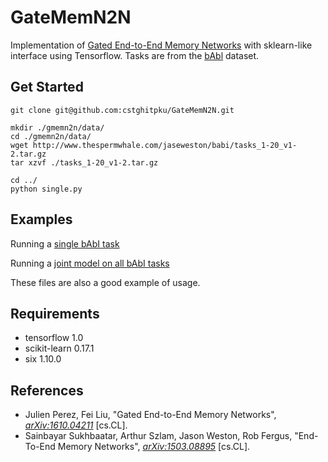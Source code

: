 # GateMemN2N

Implementation of [Gated End-to-End Memory Networks](https://arxiv.org/pdf/1610.04211.pdf) with sklearn-like interface using Tensorflow. Tasks are from the [bAbl](http://arxiv.org/abs/1502.05698) dataset.

## Get Started

```
git clone git@github.com:cstghitpku/GateMemN2N.git

mkdir ./gmemn2n/data/
cd ./gmemn2n/data/
wget http://www.thespermwhale.com/jaseweston/babi/tasks_1-20_v1-2.tar.gz
tar xzvf ./tasks_1-20_v1-2.tar.gz

cd ../
python single.py
```

## Examples

Running a [single bAbI task](./single.py)

Running a [joint model on all bAbI tasks](./joint.py)

These files are also a good example of usage.

## Requirements

* tensorflow 1.0
* scikit-learn 0.17.1
* six 1.10.0

## References

* Julien Perez, Fei Liu, "Gated End-to-End Memory Networks", [*arXiv:1610.04211*](https://arxiv.org/abs/1610.04211) [cs.CL].
* Sainbayar Sukhbaatar, Arthur Szlam, Jason Weston, Rob Fergus, "End-To-End Memory Networks", [*arXiv:1503.08895*](https://arxiv.org/abs/1503.08895) [cs.CL].
